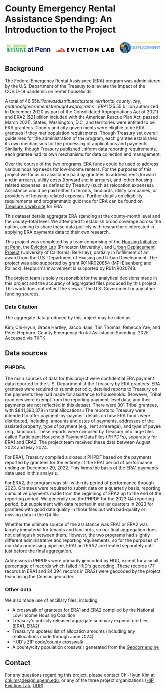 # County Emergency Rental Assistance Spending: An Introduction to the Project

![](images/combined_logo.png)

## Background

The Federal Emergency Rental Assistance (ERA) program was administered by the U.S. Department of the Treasury to alleviate the impact of the COVID-19 pandemic on renter households.

A total of $46.55 billion was distributed to state, territorial, county, city, and tribal governments through two programs: ERA1 ($25.55 billion authorized in December 2020 as part of the Consolidated Appropriations Act of 2021) and ERA2 ($21 billion included with the American Rescue Plan Act, passed March 2021). States, Washington, D.C., and  territories were entitled to be ERA grantees. County and city governments were eligible to be ERA grantees if they met population requirements. Though Treasury set overall guidelines for the administration of the program, each grantee established its own mechanisms for the processing of applications and payments. Similarly, though Treasury published uniform data reporting requirements, each grantee had its own mechanisms for data collection and management.

Over the course of the two programs, ERA funds could be used to address various housing needs for low-income renters. For the purposes of this project we focus on assistance paid by grantees to address rent (forward and in arrears), utility costs (forward and in arrears), and 'other housing-related expenses' as defined by Treasury (such as relocation expenses). Assistance could be paid either to tenants, landlords, utility companies, or providers of housing-related expenses. Further details on eligibility requirements and programmatic guidance for ERA can be found on [Treasury's web site](https://home.treasury.gov/policy-issues/coronavirus/assistance-for-state-local-and-Tribal-governments/emergency-rental-assistance-program) for ERA.

This dataset details aggregate ERA spending at the county-month level and the county-total level. We attempted to establish broad coverage across the nation, aiming to share these data publicly with researchers interested in applying ERA payments data to their own research. 

This project was completed by a team comprising of the [Housing Initiative at Penn](https://www.housinginitiative.org/), the [Eviction Lab](https://evictionlab.org/) (Princeton University), and [Urban Deplacement Project](https://www.urbandisplacement.org/) (University of California, Berkeley), partially in fulfillment of an award from the U.S. Department of Housing and Urban Development. The project was also supported by grant R01NR020854 (MPI Eisenberg and Pollack). Hepburn's involvement is supported by R01NR020748.

The project team is solely responsible for the analytical decisions made in this project and the accuracy of aggregated files produced by this project. This work does not reflect the views of the U.S. Government or any other funding sources.

### Data Citation

The aggregate data produced by this project may be cited as:

Kim, Chi-Hyun, Grace Hartley, Jacob Haas, Tim Thomas, Rebecca Yae, and Peter Hepburn. County Emergency Rental Assistance Spending. 2025. Accessed via TKTK.

## Data sources

### PHPDFs

The main sources of data for this project were confidential ERA payment data reported to the U.S. Department of the Treasury by ERA grantees. ERA grantees were required to submit periodic, detailed reports to Treasury on the payments they had made for assistance to households. (However, Tribal grantees were exempt from the reporting payment-level data, and their payments are not reflected in this dataset. There were 301 Tribal grantees, with $841,390,378 in total allocations.) The reports to Treasury were intended to offer payment-by-payment details on how ERA funds were distributed, including: amounts and dates of payments, addresses of the assisted property, type of payment (e.g., rent arrearage), and type of payee (e.g., landlord). These reports were compiled by Treasury into large files called Participant Household Payment Data Files (PHPDFs), separately for ERA1 and ERA2. The project team received these data between August 2023 and May 2024.

For ERA1, Treasury compiled a closeout PHPDF based on the payments reported by grantees for the entirety of the ERA1 period of performance ending on December 29, 2022. This forms the basis of the ERA1 payments data used in this analysis.

For ERA2, the program was still within its period of performance through 2023. Grantees were required to submit data on a quarterly basis, reporting cumulative payments made from the beginning of ERA2 up to the end of the reporting period. We generally use the PHPDF for the 2023 Q4 reporting period, but supplement with data reported in earlier quarters in 2023 for grantees with good data quality in those files but with bad-quality or missing data in the Q4 file.

Whether the ultimate source of the assistance was ERA1 or ERA2 was largely immaterial for tenants and landlords, so our final aggregation does not distinguish between them. However, the two programs had slightly different administrative and reporting requirements, so for the purposes of our data processing pipeline, ERA1 and ERA2 are treated separately until just before the final aggregation.

Addresses in PHPDFs were primarily geocoded by HUD, except for a small percentage of records which failed HUD's geocoding. These records (77 records in ERA1 and 24,394 records in ERA2) were geocoded by the project team using the Census geocoder.

### Other data

We also made use of ancillary files, including:

- A crosswalk of grantees for ERA1 and ERA2 compiled by the National Low Income Housing Coalition
- Treasury's publicly released aggregate summary expenditure files ([ERA1](https://home.treasury.gov/system/files/136/Q1-2021-Q4-2022-ERA-Demographic-Data.xlsx), [ERA2](https://home.treasury.gov/system/files/136/ERA2-Cumulative-Program-Data-Q2-2021-Q3-2024.xlsx))
- Treasury's updated list of allocation amounts (including any reallocations made through June 2024)
- HUD's [ZIP code/county crosswalk](https://www.huduser.gov/portal/datasets/usps_crosswalk.html)
- A county/city population crosswalk generated from the [Geocorr engine](https://mcdc.missouri.edu/applications/geocorr.html)

## Contact

For any questions regarding this project, please contact Chi-Hyun Kim at chkim@design.upenn.edu, or any of the three project organizations ([HIP](mailto:housinginitiative@design.upenn.edu), [Eviction Lab](mailto:info@evictionlab.org), [UDP](mailto:info@urbandisplacement.org)).
  








